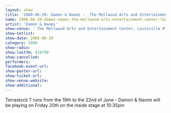 ```yaml
---
layout: show
title: '2008-06-20: Damon & Naomi -  The Mellwood Arts and Entertainment Center, Louisville KY, USA'
name: 2008-06-20-damon-naomi-the-mellwood-arts-entertainment-center-louisville-ky-usa
artist: 'Damon & Naomi'
show-venue: ' The Mellwood Arts and Entertainment Center, Louisville KY, USA'
show-setlist: 
show-date: 2008-06-20
category: 2008
show-radio: 
show-lastfm: 418799
show-cancelled: 
performers: 
facebook-event-url: 
show-poster-url: 
show-ticket-url: 
show-venue-website: 
show-additional: 
---
```


Terrastock 7 runs from the 19th to the 22nd of June - Damon & Naomi will be playing on Friday 20th on the inside stage at 10:35pm